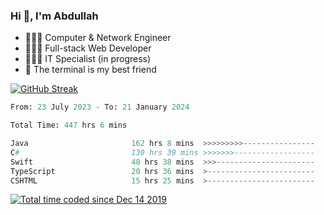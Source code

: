 <h3>Hi 👋, I'm Abdullah</h3>

- 👷🏼‍♂️ Computer & Network Engineer
- 👨🏻‍💻 Full-stack Web Developer
- 👨🏻‍💻 IT Specialist (in progress)
- 🖤 The terminal is my best friend

[![GitHub Streak](https://streak-stats.demolab.com?user=al3bad&theme=transparent&date_format=j%20M%5B%20Y%5D)](https://git.io/streak-stats)

<!--START_SECTION:waka-->

```python
From: 23 July 2023 - To: 21 January 2024

Total Time: 447 hrs 6 mins

Java                       162 hrs 8 mins  >>>>>>>>>----------------   36.07 %
C#                         130 hrs 39 mins >>>>>>>------------------   29.07 %
Swift                      48 hrs 38 mins  >>>----------------------   10.82 %
TypeScript                 20 hrs 36 mins  >------------------------   04.58 %
CSHTML                     15 hrs 25 mins  >------------------------   03.43 %
```

<!--END_SECTION:waka-->

<p>
  <a href="https://wakatime.com/@ce2a2aac-0d6b-4d65-b864-8a4bcaf12967"><img src="https://wakatime.com/badge/user/ce2a2aac-0d6b-4d65-b864-8a4bcaf12967.svg" alt="Total time coded since Dec 14 2019" /></a>
</p>
